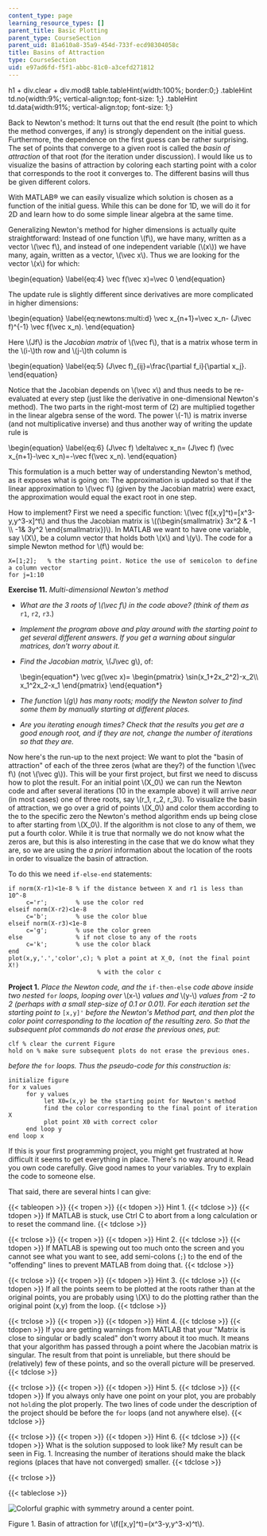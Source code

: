```yaml
---
content_type: page
learning_resource_types: []
parent_title: Basic Plotting
parent_type: CourseSection
parent_uid: 81a610a8-35a9-454d-733f-ecd98304058c
title: Basins of Attraction
type: CourseSection
uid: e97ad6fd-f5f1-abbc-81c0-a3cefd271812
---
```


h1 + div.clear + div.mod8 table.tableHint{width:100%; border:0;} .tableHint td.no{width:9%; vertical-align:top; font-size: 1;} .tableHint td.data{width:91%; vertical-align:top; font-size: 1;}

Back to Newton's method: It turns out that the end result (the point to which the method converges, if any) is strongly dependent on the initial guess. Furthermore, the dependence on the first guess can be rather surprising. The set of points that converge to a given root is called the _basin of attraction_ of that root (for the iteration under discussion). I would like us to visualize the basins of attraction by coloring each starting point with a color that corresponds to the root it converges to. The different basins will thus be given different colors.

With MATLAB® we can easily visualize which solution is chosen as a function of the initial guess. While this can be done for 1D, we will do it for 2D and learn how to do some simple linear algebra at the same time.

Generalizing Newton's method for higher dimensions is actually quite straightforward: Instead of one function \\(f\\), we have many, written as a vector \\(\\vec f\\), and instead of one independent variable (\\(x\\)) we have many, again, written as a vector, \\(\\vec x\\). Thus we are looking for the vector \\(x\\) for which:

\\begin{equation} \\label{eq:4} \\vec f(\\vec x)=\\vec 0 \\end{equation}

The update rule is slightly different since derivatives are more complicated in higher dimensions:

\\begin{equation} \\label{eq:newtons:multi:d} \\vec x\_{n+1}=\\vec x\_n- (J\\vec f)^{-1} \\vec f(\\vec x\_n). \\end{equation}

Here \\(Jf\\) is the _Jacobian matrix_ of \\(\\vec f\\), that is a matrix whose term in the \\(i-\\)th row and \\(j-\\)th column is

\\begin{equation} \\label{eq:5} (J\\vec f)\_{ij}=\\frac{\\partial f\_i}{\\partial x\_j}. \\end{equation}

Notice that the Jacobian depends on \\(\\vec x\\) and thus needs to be re-evaluated at every step (just like the derivative in one-dimensional Newton's method). The two parts in the right-most term of (2) are multiplied together in the linear algebra sense of the word. The power \\(-1\\) is matrix inverse (and not multiplicative inverse) and thus another way of writing the update rule is

\\begin{equation} \\label{eq:6} (J\\vec f) \\delta\\vec x\_n= (J\\vec f) (\\vec x\_{n+1}-\\vec x\_n)=-\\vec f(\\vec x\_n). \\end{equation}

This formulation is a much better way of understanding Newton's method, as it exposes what is going on: The approximation is updated so that if the linear approximation to \\(\\vec f\\) (given by the Jacobian matrix) were exact, the approximation would equal the exact root in one step.

How to implement? First we need a specific function: \\(\\vec f(\[x,y\]^t)=\[x^3-y,y^3-x\]^t\\) and thus the Jacobian matrix is \\((\\begin{smallmatrix} 3x^2 & -1 \\\\ -1& 3y^2 \\end{smallmatrix})\\). In MATLAB we want to have one variable, say \\(X\\), be a column vector that holds both \\(x\\) and \\(y\\). The code for a simple Newton method for \\(f\\) would be:

```
X=[1;2];   % the starting point. Notice the use of semicolon to define a column vector
for j=1:10 
```

**Exercise 11.** _Multi-dimensional Newton's method_

*   _What are the 3 roots of \\(\\vec f\\) in the code above? (think of them as_ `r1`, `r2`, `r3`.)
*   _Implement the program above and play around with the starting point to get several different answers. If you get a warning about singular matrices, don't worry about it._
*   _Find the Jacobian matrix,_ \\(J\\vec g\\), of:
    
    \\begin{equation\*} \\vec g(\\vec x)= \\begin{pmatrix} \\sin(x\_1+2x\_2^2)-x\_2\\\\ x\_1^2x\_2-x\_1 \\end{pmatrix} \\end{equation\*}
    
*   _The function \\(g\\) has many roots; modify the Newton solver to find some them by manually starting at different places._
*   _Are you iterating enough times? Check that the results you get are a good enough root, and if they are not, change the number of iterations so that they are._

Now here's the run-up to the next project: We want to plot the "basin of attraction" of each of the three zeros (what are they?) of the function \\(\\vec f\\) (not \\(\\vec g\\)). This will be your first project, but first we need to discuss how to plot the result. For an initial point \\(X\_0\\) we can run the Newton code and after several iterations (10 in the example above) it will arrive _near_ (in most cases) one of three roots, say \\(r\_1, r\_2, r\_3\\). To visualize the basin of attraction, we go over a grid of points \\(X\_0\\) and color them according to the to the specific zero the Newton's method algorithm ends up being close to after starting from \\(X\_0\\). If the algorithm is not close to any of them, we put a fourth color. While it is true that normally we do not know what the zeros are, but this is also interesting in the case that we do know what they are, so we are using the _a priori_ information about the location of the roots in order to visualize the basin of attraction.

To do this we need `if-else-end` statements:

```
if norm(X-r1)<1e-8 % if the distance between X and r1 is less than 10^-8
     c='r';        % use the color red
elseif norm(X-r2)<1e-8
     c='b';        % use the color blue
elseif norm(X-r3)<1e-8
     c='g';        % use the color green
else               % if not close to any of the roots
     c='k';        % use the color black
end
plot(x,y,'.','color',c); % plot a point at X_0, (not the final point X!)
                         % with the color c
```

**Project 1.** _Place the Newton code, and the_ `if-then-else` _code above inside two nested_ `for` _loops, looping over_ \\(x-\\) _values and_ \\(y-\\) _values from -2 to 2 (perhaps with a small step-size of 0.1 or 0.01). For each iteration set the starting point to_ `[x,y]'` _before the Newton's Method part, and then plot the color point corresponding to the location of the resulting zero. So that the subsequent plot commands do not erase the previous ones, put:_

```
clf % clear the current Figure
hold on % make sure subsequent plots do not erase the previous ones.
```

_before the_ `for` _loops. Thus the pseudo-code for this construction is:_

```
initialize figure
for x values
     for y values
          let X0=(x,y) be the starting point for Newton's method
          find the color corresponding to the final point of iteration X
          plot point X0 with correct color
     end loop y
end loop x
```

If this is your first programming project, you might get frustrated at how difficult it seems to get everything in place. There's no way around it. Read you own code carefully. Give good names to your variables. Try to explain the code to someone else.

That said, there are several hints I can give:

{{< tableopen >}}
{{< tropen >}}
{{< tdopen >}}
Hint 1.
{{< tdclose >}}
{{< tdopen >}}
If MATLAB is stuck, use Ctrl C to abort from a long calculation or to reset the command line.
{{< tdclose >}}

{{< trclose >}}
{{< tropen >}}
{{< tdopen >}}
Hint 2.
{{< tdclose >}}
{{< tdopen >}}
If MATLAB is spewing out too much onto the screen and you cannot see what you want to see, add semi-colons (`;`) to the end of the "offending" lines to prevent MATLAB from doing that.
{{< tdclose >}}

{{< trclose >}}
{{< tropen >}}
{{< tdopen >}}
Hint 3.
{{< tdclose >}}
{{< tdopen >}}
If all the points seem to be plotted at the roots rather than at the original points, you are probably using \\(X\\) to do the plotting rather than the original point (x,y) from the loop.
{{< tdclose >}}

{{< trclose >}}
{{< tropen >}}
{{< tdopen >}}
Hint 4.
{{< tdclose >}}
{{< tdopen >}}
If you are getting warnings from MATLAB that your "Matrix is close to singular or badly scaled" don't worry about it too much. It means that your algorithm has passed through a point where the Jacobian matrix is singular. The result from that point is unreliable, but there should be (relatively) few of these points, and so the overall picture will be preserved.
{{< tdclose >}}

{{< trclose >}}
{{< tropen >}}
{{< tdopen >}}
Hint 5.
{{< tdclose >}}
{{< tdopen >}}
If you always only have one point on your plot, you are probably not `hold`ing the plot properly. The two lines of code under the description of the project should be before the `for` loops (and not anywhere else).
{{< tdclose >}}

{{< trclose >}}
{{< tropen >}}
{{< tdopen >}}
Hint 6.
{{< tdclose >}}
{{< tdopen >}}
What is the solution supposed to look like? My result can be seen in Fig. 1. Increasing the number of iterations should make the black regions (places that have not converged) smaller.
{{< tdclose >}}

{{< trclose >}}

{{< tableclose >}}

![Colorful graphic with symmetry around a center point.](/courses/mathematics/18-s997-introduction-to-matlab-programming-fall-2011/basic-plotting/basins-of-attraction/18-S997f11_unit3_img4.jpg)

Figure 1. Basin of attraction for \\(f(\[x,y\]^t)=(x^3-y,y^3-x)^t\\).